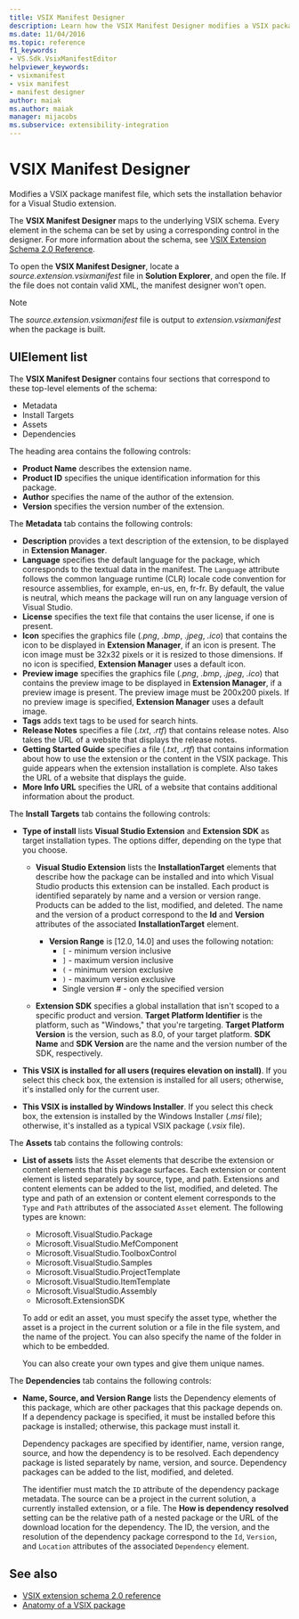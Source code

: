 ```yaml
---
title: VSIX Manifest Designer
description: Learn how the VSIX Manifest Designer modifies a VSIX package manifest file, which sets the installation behavior for a Visual Studio extension.
ms.date: 11/04/2016
ms.topic: reference
f1_keywords:
- VS.Sdk.VsixManifestEditor
helpviewer_keywords:
- vsixmanifest
- vsix manifest
- manifest designer
author: maiak
ms.author: maiak
manager: mijacobs
ms.subservice: extensibility-integration
---
```

# VSIX Manifest Designer

Modifies a VSIX package manifest file, which sets the installation behavior for a Visual Studio extension.

The **VSIX Manifest Designer** maps to the underlying VSIX schema. Every element in the schema can be set by using a corresponding control in the designer. For more information about the schema, see [VSIX Extension Schema 2.0 Reference](../extensibility/vsix-extension-schema-2-0-reference.md).

To open the **VSIX Manifest Designer**, locate a *source.extension.vsixmanifest* file in **Solution Explorer**, and open the file. If the file does not contain valid XML, the manifest designer won't open.

> [!NOTE]
> The *source.extension.vsixmanifest* file is output to *extension.vsixmanifest* when the package is built.

## UIElement list
The **VSIX Manifest Designer** contains four sections that correspond to these top-level elements of the schema:

- Metadata
- Install Targets
- Assets
- Dependencies

The heading area contains the following controls:

- **Product Name** describes the extension name.
- **Product ID** specifies the unique identification information for this package.
- **Author** specifies the name of the author of the extension.
- **Version** specifies the version number of the extension.

The **Metadata** tab contains the following controls:

- **Description** provides a text description of the extension, to be displayed in **Extension Manager**.
- **Language** specifies the default language for the package, which corresponds to the textual data in the manifest. The `Language` attribute follows the common language runtime (CLR) locale code convention for resource assemblies, for example, en-us, en, fr-fr. By default, the value is neutral, which means the package will run on any language version of Visual Studio.
- **License** specifies the text file that contains the user license, if one is present.
- **Icon** specifies the graphics file (*.png*, *.bmp*, *.jpeg*, *.ico*) that contains the icon to be displayed in **Extension Manager**, if an icon is present. The icon image must be 32x32 pixels or it is resized to those dimensions. If no icon is specified, **Extension Manager** uses a default icon.
- **Preview image** specifies the graphics file (*.png*, *.bmp*, *.jpeg*, *.ico*) that contains the preview image to be displayed in **Extension Manager**, if a preview image is present. The preview image must be 200x200 pixels. If no preview image is specified, **Extension Manager** uses a default image.
- **Tags** adds text tags to be used for search hints.
- **Release Notes** specifies a file (*.txt*, *.rtf*) that contains release notes. Also takes the URL of a website that displays the release notes.
- **Getting Started Guide** specifies a file (*.txt*, *.rtf*) that contains information about how to use the extension or the content in the VSIX package. This guide appears when the extension installation is complete. Also takes the URL of a website that displays the guide.
- **More Info URL** specifies the URL of a website that contains additional information about the product.

The **Install Targets** tab contains the following controls:

- **Type of install** lists **Visual Studio Extension** and **Extension SDK** as target installation types. The options differ, depending on the type that you choose.
  - **Visual Studio Extension** lists the **InstallationTarget** elements that describe how the package can be installed and into which Visual Studio products this extension can be installed. Each product is identified separately by name and a version or version range. Products can be added to the list, modified, and deleted. The name and the version of a product correspond to the **Id** and **Version** attributes of the associated **InstallationTarget** element.
    - **Version Range** is [12.0, 14.0] and uses the following notation:
      - `[` - minimum version inclusive
      - `]` - maximum version inclusive
      - `(` - minimum version exclusive
      - `)` - maximum version exclusive
      - Single version # - only the specified version

  - **Extension SDK** specifies a global installation that isn't scoped to a specific product and version. **Target Platform Identifier** is the platform, such as "Windows," that you're targeting. **Target Platform Version** is the version, such as 8.0, of your target platform. **SDK Name** and **SDK Version** are the name and the version number of the SDK, respectively.

- **This VSIX is installed for all users (requires elevation on install)**. If you select this check box, the extension is installed for all users; otherwise, it's installed only for the current user.

- **This VSIX is installed by Windows Installer**. If  you select this check box, the extension is installed by the Windows Installer (*.msi* file); otherwise, it's installed as a typical VSIX package (*.vsix* file).

The **Assets** tab contains the following controls:

- **List of assets** lists the Asset elements that describe the extension or content elements that this package surfaces. Each extension or content element is listed separately by source, type, and path. Extensions and content elements can be added to the list, modified, and deleted. The type and path of an extension or content element corresponds to the `Type` and `Path` attributes of the associated `Asset` element. The following types are known:
  - Microsoft.VisualStudio.Package
  - Microsoft.VisualStudio.MefComponent
  - Microsoft.VisualStudio.ToolboxControl
  - Microsoft.VisualStudio.Samples
  - Microsoft.VisualStudio.ProjectTemplate
  - Microsoft.VisualStudio.ItemTemplate
  - Microsoft.VisualStudio.Assembly
  - Microsoft.ExtensionSDK

   To add or edit an asset, you must specify the asset type, whether the asset is a project in the current solution or a file in the file system, and the name of the project. You can also specify the name of the folder in which to be embedded.

   You can also create your own types and give them unique names.

The **Dependencies** tab contains the following controls:

- **Name, Source, and Version Range** lists the Dependency elements of this package, which are other packages that this package depends on. If a dependency package is specified, it must be installed before this package is installed; otherwise, this package must install it.

   Dependency packages are specified by identifier, name, version range, source, and how the dependency is to be resolved. Each dependency package is listed separately by name, version, and source. Dependency packages can be added to the list, modified, and deleted.

   The identifier must match the `ID` attribute of the dependency package metadata. The source can be a project in the current solution, a currently installed extension, or a file. The **How is dependency resolved** setting can be the relative path of a nested package or the URL of the download location for the dependency. The ID, the version, and the resolution of the dependency package correspond to the `Id`, `Version`, and `Location` attributes of the associated `Dependency` element.

## See also
- [VSIX extension schema 2.0 reference](../extensibility/vsix-extension-schema-2-0-reference.md)
- [Anatomy of a VSIX package](../extensibility/anatomy-of-a-vsix-package.md)
